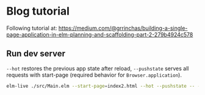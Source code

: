 # Blog tutorial

Following tutorial at: https://medium.com/@grrinchas/building-a-single-page-application-in-elm-planning-and-scaffolding-part-2-279b4924c578


## Run dev server

`--hot` restores the previous app state after reload, `--pushstate` serves all requests with start-page (required behavior for `Browser.application`).
```bash
elm-live ./src/Main.elm --start-page=index2.html --hot --pushstate -- --debug --output=dist/main.js
```